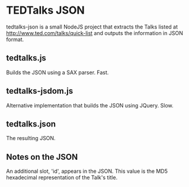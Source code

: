 TEDTalks JSON
=============

tedtalks-json is a small NodeJS project that extracts the Talks listed at http://www.ted.com/talks/quick-list
and outputs the information in JSON format. 


tedtalks.js
-----------
Builds the JSON using a SAX parser. Fast.


tedtalks-jsdom.js
-----------------
Alternative implementation that builds the JSON using JQuery. Slow.


tedtalks.json
-------------
The resulting JSON.


Notes on the JSON
-----------------
An additional slot, 'id', appears in the JSON. This value is the MD5 hexadecimal representation of the Talk's title.